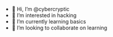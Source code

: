 - 👋 Hi, I’m @cybercryptic
- 👀 I’m interested in hacking
- 🌱 I’m currently learning basics
- 💞️ I’m looking to collaborate on learning
